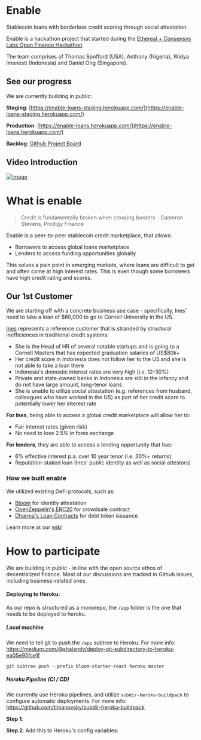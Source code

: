 # Enable

Stablecoin loans with borderless credit scoring through social attestation.

Enable is a hackathon project that started during the [Ethereal + Consensys Labs Open Finance Hackathon](https://www.buildandship.it/).

The team comprises of Thomas Spofford (USA), Anthony (Nigeria), Widya Imanesti (Indonesia) and Daniel Ong (Singapore).

## See our progress

We are currently building in public:

**Staging**: [https://enable-loans-staging.herokuapp.com/](https://enable-loans-staging.herokuapp.com/)

**Production**: [https://enable-loans.herokuapp.com/](https://enable-loans.herokuapp.com/)

**Backlog**: [Github Project Board](https://github.com/onggunhao/enable/projects/1)

## Video Introduction

[![image](https://user-images.githubusercontent.com/518024/56973331-35e9d600-6b9f-11e9-8e41-b88185cfdea7.png)](https://youtu.be/Xqu4cmHzTis?t=3289)

# What is enable

> Credit is fundamentally broken when crossing borders - Cameron Stevens, Prodigy Finance

Enable is a peer-to-peer stablecoin credit marketplace, that allows:

- Borrowers to access global loans marketplace
- Lenders to access funding opportunities globally

This solves a pain point in emerging markets, where loans are difficult to get and often come at high interest rates. This is even though some borrowers have high credit rating and scores.

## Our 1st Customer

We are starting off with a concrete business use case - specifically, Ines' need to take a loan of \$60,000 to go to Cornell University in the US.

[Ines](https://www.linkedin.com/in/widya-imanesti) represents a reference customer that is stranded by structural inefficiences in traditional credit systems:

- She is the Head of HR of several notable startups and is going to a Cornell Masters that has expected graduation salaries of US\$80k+
- Her credit score in Indonesia does not follow her to the US and she is not able to take a loan there
- Indonesia's domestic interest rates are very high (i.e. 12-30%)
- Private and state-owned banks in Indonesia are still in the infancy and do not have large amount, long-tenor loans
- She is unable to utilize social attestation (e.g. references from husband, colleagues who have worked in the US) as part of her credit score to potentially lower her interest rate

**For Ines**, being able to access a global credit marketplace will allow her to:

- Fair interest rates (given risk)
- No need to lose 2.5% in forex exchange

**For lenders**, they are able to access a lending opportunity that has:

- 6% effective interest p.a. over 10 year tenor (i.e. 30%+ returns)
- Reputation-staked loan (Ines' public identity as well as social attestors)

### How we built enable

We utilized existing DeFi protocols, such as:

- [Bloom](https://bloom.co/) for identity attestation
- [OpenZeppelin's ERC20](https://github.com/OpenZeppelin/openzeppelin-solidity/blob/master/contracts/token/ERC20/ERC20.sol) for crowdsale contract
- [Dharma's Loan Contracts](https://dharmaprotocol.github.io/developer-docs/#/) for debt token issuance

Learn more at our [wiki](https://github.com/onggunhao/enable/wiki/Architecture-&-Rationale)

# How to participate

We are building in public - in line with the open source ethos of decentralized finance. Most of our discussions are tracked in Github issues, including business-related ones.

#### Deploying to Heroku:

As our repo is structured as a monorepo, the `/app` folder is the one that needs to be deployed to heroku.

##### Local machine

We need to tell git to push the `/app` subtree to Heroku.
For more info: https://medium.com/@shalandy/deploy-git-subdirectory-to-heroku-ea05e95fce1f

```
git subtree push --prefix bloom-starter-react heroku master
```

##### Heroku Pipeline (CI / CD)

We currently use Heroku pipelines, and utilize `subdir-heroku-buildpack` to configure automatic deployments.
For more info: https://github.com/timanovsky/subdir-heroku-buildpack

**Step 1**:

**Step 2**: Add this to Heroku's config variables:
